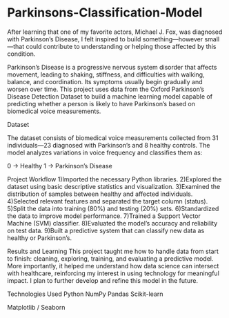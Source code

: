 # Parkinsons-Classification-Model
After learning that one of my favorite actors, Michael J. Fox, was diagnosed with Parkinson’s Disease, I felt inspired to build something—however small—that could contribute to understanding 
or helping those affected by this condition.


Parkinson’s Disease is a progressive nervous system disorder that affects movement, leading to shaking, stiffness, and difficulties with walking, balance, and coordination.
Its symptoms usually begin gradually and worsen over time. This project uses data from the Oxford Parkinson’s Disease Detection Dataset to build a machine learning model capable of predicting 
whether a person is likely to have Parkinson’s based on biomedical voice measurements.

Dataset

The dataset consists of biomedical voice measurements collected from 31 individuals—23 diagnosed with Parkinson’s and 8 healthy controls.
The model analyzes variations in voice frequency and classifies them as:

0 → Healthy
1 → Parkinson’s Disease

Project Workflow
1)Imported the necessary Python libraries.
2)Explored the dataset using basic descriptive statistics and visualization.
3)Examined the distribution of samples between healthy and affected individuals.
4)Selected relevant features and separated the target column (status).
5)Split the data into training (80%) and testing (20%) sets.
6)Standardized the data to improve model performance.
7)Trained a Support Vector Machine (SVM) classifier.
8)Evaluated the model’s accuracy and reliability on test data.
9)Built a predictive system that can classify new data as healthy or Parkinson’s.

Results and Learning
This project taught me how to handle data from start to finish: cleaning, exploring, training, and evaluating a predictive model.
More importantly, it helped me understand how data science can intersect with healthcare, reinforcing my interest in using technology for meaningful impact.
I plan to further develop and refine this model in the future.

Technologies Used
Python
NumPy
Pandas
Scikit-learn

Matplotlib / Seaborn

